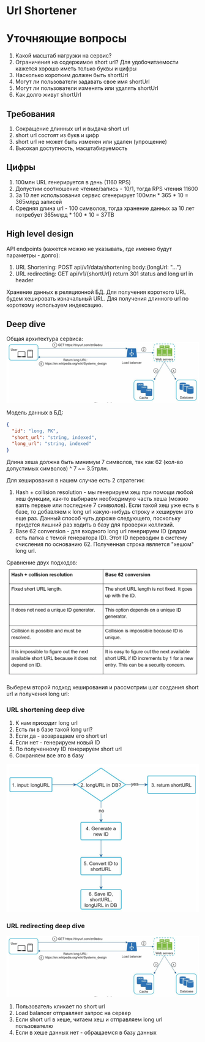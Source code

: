# Url Shortener

# Уточняющие вопросы
1) Какой масштаб нагрузки на сервис?
2) Ограничения на содержимое short url? Для удобочитаемости кажется хорошо иметь только буквы и цифры
3) Насколько коротким должен быть shortUrl
4) Могут ли пользователи задавать свое имя shortUrl
5) Могут ли пользователи изменять или удалять shortUrl
6) Как долго живут shortUrl

## Требования
1) Сокращение длинных url и выдача short url
2) short url состоят из букв и цифр
3) short url не может быть изменен или удален (упрощение)
4) Высокая доступность, масштабируемость

## Цифры
1) 100млн URL генерируется в день (1160 RPS)
2) Допустим соотношение чтение/запись - 10/1, тогда RPS чтения 11600
3) За 10 лет использования сервис сгенерирует 100млн * 365 * 10 = 365млрд записей
4) Средняя длина url - 100 символов, тогда хранение данных за 10 лет потребует 365млрд * 100 * 10 = 37TB

## High level design 
API endpoints (кажется можно не указывать, где именно будут параметры - долго):
1) URL Shortening: POST api/v1/data/shortening body:{longUrl: "..."}
2) URL redirecting: GET api/v1/{shortUrl} return 301 status and long url in header

Хранение данных в реляционной БД. Для получения короткого URL будем хешировать изначальный URL. Для получения длинного 
url по короткому используем индексацию.

## Deep dive
Общая архитектура сервиса:  
![img.png](img.png)  

Модель данных в БД:
```json
{
  "id": "long, PK",
  "short_url": "string, indexed",
  "long_url": "string, indexed"
}
```

Длина хеша должна быть минимум 7 символов, так как 62 (кол-во допустимых символов) ^ 7 ~= 3.5трлн.  

Для хеширования в нашем случае есть 2 стратегии:
1) Hash + collision resolution - мы генерируем хеш при помощи любой хеш функции, как-то выбираем необходимую часть 
хеша (можно взять первые или последние 7 символов). Если такой хеш уже есть в базе, то добавляем к long url 
какую-нибудь строку и хешируем это еще раз. Данный способ чуть дороже следующего, поскольку придется лишний раз ходить
в базу для проверки коллизий.
2) Base 62 conversion - для входного long url генерируем ID (рядом есть папка с темой генератора ID). Этот ID переводим
в систему счисления по основанию 62. Полученная строка является "хешом" long url.

Сравнение двух подходов:  
![img_1.png](img_1.png)

Выберем второй подход хеширования и рассмотрим шаг создания short url и получения long url:
### URL shortening deep dive
1) К нам приходит long url
2) Есть ли в базе такой long url?
3) Если да - возвращаем его short url 
4) Если нет - генерируем новый ID 
5) По полученному ID генерируем short url
6) Сохраняем все это в базу

![img_2.png](img_2.png)

### URL redirecting deep dive
![img.png](img.png)  

1) Пользователь кликает по short url
2) Load balancer отправляет запрос на сервер
3) Если short url в хеше, читаем хеш и отправляем long url пользователю
4) Если в хеше данных нет - обращаемся в базу данных
